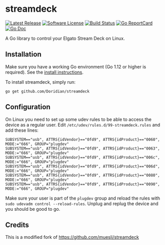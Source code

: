 # streamdeck

[![Latest Release](https://img.shields.io/github/release/Doridian/streamdeck.svg?style=for-the-badge)](https://github.com/Doridian/streamdeck/releases)
[![Software License](https://img.shields.io/badge/license-MIT-brightgreen.svg?style=for-the-badge)](/LICENSE)
[![Build Status](https://img.shields.io/github/workflow/status/Doridian/streamdeck/build?style=for-the-badge)](https://github.com/Doridian/streamdeck/actions)
[![Go ReportCard](https://goreportcard.com/badge/github.com/Doridian/streamdeck?style=for-the-badge)](https://goreportcard.com/report/Doridian/streamdeck)
[![Go Doc](https://img.shields.io/badge/godoc-reference-blue.svg?style=for-the-badge)](https://pkg.go.dev/github.com/Doridian/streamdeck)

A Go library to control your Elgato Stream Deck on Linux.

## Installation

Make sure you have a working Go environment (Go 1.12 or higher is required).
See the [install instructions](http://golang.org/doc/install.html).

To install streamdeck, simply run:

    go get github.com/Doridian/streamdeck

## Configuration

On Linux you need to set up some udev rules to be able to access the device as a
regular user. Edit `/etc/udev/rules.d/99-streamdeck.rules` and add these lines:

```
SUBSYSTEM=="usb", ATTRS{idVendor}=="0fd9", ATTRS{idProduct}=="0060", MODE:="666", GROUP="plugdev"
SUBSYSTEM=="usb", ATTRS{idVendor}=="0fd9", ATTRS{idProduct}=="0063", MODE:="666", GROUP="plugdev"
SUBSYSTEM=="usb", ATTRS{idVendor}=="0fd9", ATTRS{idProduct}=="006c", MODE:="666", GROUP="plugdev"
SUBSYSTEM=="usb", ATTRS{idVendor}=="0fd9", ATTRS{idProduct}=="006d", MODE:="666", GROUP="plugdev"
SUBSYSTEM=="usb", ATTRS{idVendor}=="0fd9", ATTRS{idProduct}=="0080", MODE:="666", GROUP="plugdev"
SUBSYSTEM=="usb", ATTRS{idVendor}=="0fd9", ATTRS{idProduct}=="0090", MODE:="666", GROUP="plugdev"
```

Make sure your user is part of the `plugdev` group and reload the rules with
`sudo udevadm control --reload-rules`. Unplug and replug the device and you
should be good to go.

## Credits

This is a modified fork of https://github.com/muesli/streamdeck
